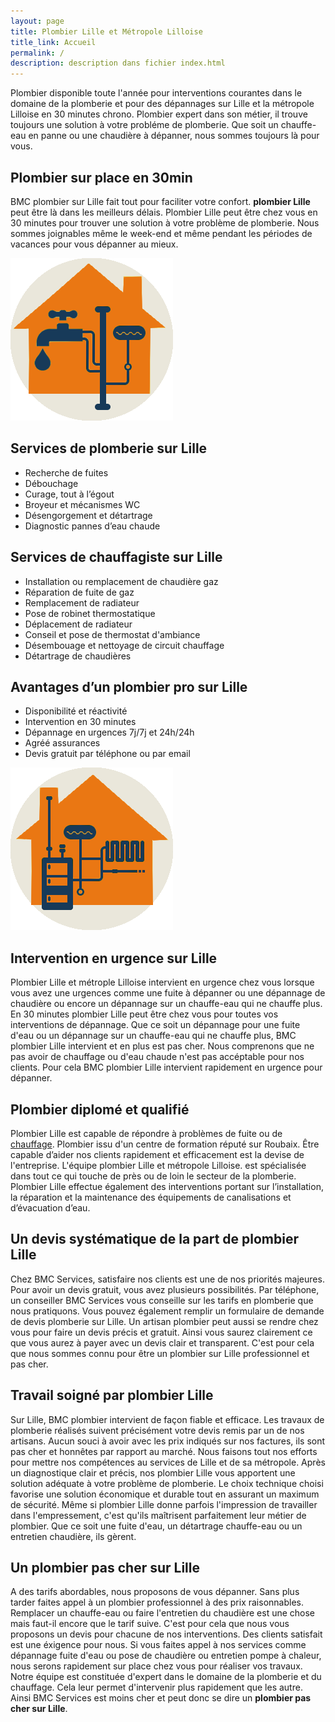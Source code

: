 ```yaml
---
layout: page
title: Plombier Lille et Métropole Lilloise
title_link: Accueil
permalink: /
description: description dans fichier index.html
---
```


Plombier disponible toute l'année pour interventions courantes dans le domaine de la plomberie et pour des dépannages sur Lille et la métropole Lilloise en 30 minutes chrono. 
Plombier expert dans son métier, il trouve toujours une solution à votre probléme de plomberie.
Que soit un chauffe-eau en panne ou une chaudière à dépanner, nous sommes toujours là pour vous.

## Plombier sur place en 30min

BMC plombier sur Lille fait tout pour faciliter votre confort.
**plombier Lille** peut être là dans les meilleurs délais. 
Plombier Lille peut être chez vous en 30 minutes pour trouver une solution à votre problème de plomberie.
Nous sommes joignables même le week-end et même pendant les périodes de vacances pour vous dépanner au mieux.

![plombier lille](/images/plomberie.png "plombier lille")

## Services de plomberie sur Lille

 - Recherche de fuites
 - Débouchage
 - Curage, tout à l’égout
 - Broyeur et mécanismes WC
 - Désengorgement et détartrage
 - Diagnostic pannes d’eau chaude

## Services de chauffagiste sur Lille

 - Installation ou remplacement de chaudière gaz
 - Réparation de fuite de gaz
 - Remplacement de radiateur
 - Pose de robinet thermostatique
 - Déplacement de radiateur
 - Conseil et pose de thermostat d'ambiance
 - Désembouage et nettoyage de circuit chauffage
 - Détartrage de chaudières

## Avantages d’un plombier pro sur Lille

 - Disponibilité et réactivité
 - Intervention en 30 minutes
 - Dépannage en urgences 7j/7j et 24h/24h
 - Agréé assurances
 - Devis gratuit par téléphone ou par email


![chauffagiste lille](/images/chaudiere.png "chauffagiste lille")


## Intervention en urgence sur Lille

Plombier Lille et métrople Lilloise intervient en urgence chez vous lorsque vous avez une urgences comme une fuite à dépanner ou une dépannage de chaudière ou encore un dépannage sur un chauffe-eau qui ne chauffe plus. 
En 30 minutes plombier Lille peut être chez vous pour toutes vos interventions de dépannage.
Que ce soit un dépannage pour une fuite d'eau ou un dépannage sur un chauffe-eau qui ne chauffe plus, BMC plombier Lille intervient et en plus est pas cher.
Nous comprenons que ne pas avoir de chauffage ou d'eau chaude n'est pas accéptable pour nos clients.
Pour cela BMC plombier Lille intervient rapidement en urgence pour dépanner.

## Plombier diplomé et qualifié

Plombier Lille est capable de répondre à problèmes de fuite ou de [chauffage](/chauffagiste-depannage-chaudiere-lille/). 
Plombier issu d'un centre de formation réputé sur Roubaix. Être capable d’aider nos clients rapidement et efficacement est la devise de l'entreprise. L'équipe plombier Lille et métropole Lilloise. est spécialisée dans tout ce qui touche de près ou de loin le secteur de la plomberie. Plombier Lille effectue également des interventions portant sur l’installation, la réparation et la maintenance des équipements de canalisations et d’évacuation d’eau.


## Un devis systématique de la part de plombier Lille

Chez BMC Services, satisfaire nos clients est une de nos priorités majeures.
Pour avoir un devis gratuit, vous avez plusieurs possibilités. 
Par téléphone, un conseiller BMC Services vous conseille sur les tarifs en plomberie que nous pratiquons. 
Vous pouvez également remplir un formulaire de demande de devis plomberie sur Lille. 
Un artisan plombier peut aussi se rendre chez vous pour faire un devis précis et gratuit.
Ainsi vous saurez clairement ce que vous aurez à payer avec un devis clair et transparent.
C'est pour cela que nous sommes connu pour être un plombier sur Lille professionnel et pas cher.


## Travail soigné par plombier Lille

Sur Lille, BMC plombier intervient de façon fiable et efficace.
Les travaux de plomberie réalisés suivent précisément votre devis remis par un de nos artisans.
Aucun souci à avoir avec les prix indiqués sur nos factures, ils sont pas cher et honnêtes par rapport au marché.
Nous faisons tout nos efforts pour mettre nos compétences au services de Lille et de sa métropole.
Après un diagnostique clair et précis, nos plombier Lille vous apportent une solution adéquate à votre problème de plomberie.
Le choix technique choisi favorise une solution économique et durable tout en assurant un maximum de sécurité.
Même si plombier Lille donne parfois l'impression de travailler dans l'empressement, c'est qu'ils
maîtrisent parfaitement leur métier de plombier. 
Que ce soit une fuite d'eau, un détartrage chauffe-eau ou un entretien chaudière, ils gèrent.

## Un plombier pas cher sur Lille

A des tarifs abordables, nous proposons de vous dépanner.
Sans plus tarder faites appel à un plombier professionnel à des prix raisonnables.
Remplacer un chauffe-eau ou faire l'entretien du chaudière est une chose mais faut-il encore que le tarif suive.
C'est pour cela que nous vous proposons un devis pour chacune de nos interventions.
Des clients satisfait est une éxigence pour nous.
Si vous faites appel à nos services comme dépannage fuite d'eau ou pose de chaudière ou entretien pompe à chaleur, nous serons rapidement sur place chez vous pour réaliser vos travaux.
Notre équipe est constituée d'expert dans le domaine de la plomberie et du chauffage.
Cela leur permet d'intervenir plus rapidement que les autre.
Ainsi BMC Services est moins cher et peut donc se dire un **plombier pas cher sur Lille**.








